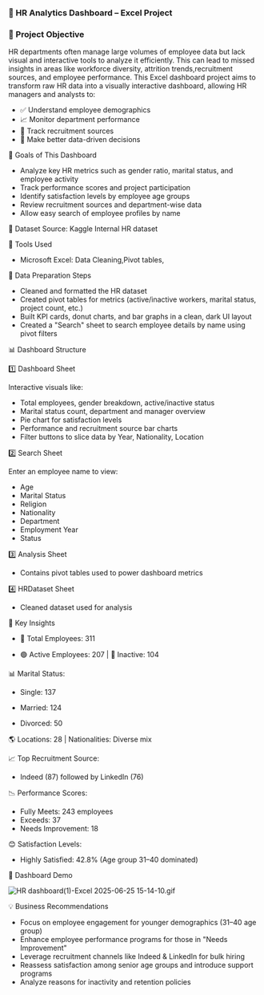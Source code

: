 ### 🧾 HR Analytics Dashboard – Excel Project

### 📌 Project Objective

HR departments often manage large volumes of employee data but lack visual and interactive tools to analyze it efficiently. 
This can lead to missed insights in areas like workforce diversity, attrition trends,recruitment sources, and employee performance.
This Excel dashboard project aims to transform raw HR data into a visually interactive dashboard, allowing HR managers and analysts to:

- ✅ Understand employee demographics
- 📈 Monitor department performance
- 👥 Track recruitment sources
- 🧭 Make better data-driven decisions

🎯 Goals of This Dashboard

- Analyze key HR metrics such as gender ratio, marital status, and employee activity
- Track performance scores and project participation
- Identify satisfaction levels by employee age groups
- Review recruitment sources and department-wise data
- Allow easy search of employee profiles by name

📂 Dataset
Source: Kaggle Internal HR dataset

🔹 Tools Used
 - Microsoft Excel: Data Cleaning,Pivot tables,

🧪 Data Preparation Steps
- Cleaned and formatted the HR dataset
- Created pivot tables for metrics (active/inactive workers, marital status, project count, etc.)
- Built KPI cards, donut charts, and bar graphs in a clean, dark UI layout
- Created a "Search" sheet to search employee details by name using pivot filters

📊 Dashboard Structure

1️⃣ Dashboard Sheet

  Interactive visuals like:
- Total employees, gender breakdown, active/inactive status
- Marital status count, department and manager overview
- Pie chart for satisfaction levels
- Performance and recruitment source bar charts
- Filter buttons to slice data by Year, Nationality, Location

2️⃣ Search Sheet
 
   Enter an employee name to view:
 - Age
 - Marital Status
 - Religion
 - Nationality
 - Department
 - Employment Year
 - Status

3️⃣ Analysis Sheet

- Contains pivot tables used to power dashboard metrics

4️⃣ HRDataset Sheet

- Cleaned dataset used for analysis

📍 Key Insights

- 👥 Total Employees: 311

- 🟢 Active Employees: 207 | 🔴 Inactive: 104

📊 Marital Status:

- Single: 137

- Married: 124

- Divorced: 50

🌎 Locations: 28 | Nationalities: Diverse mix

📈 Top Recruitment Source:
- Indeed (87) followed by LinkedIn (76)

📉 Performance Scores:
- Fully Meets: 243 employees
- Exceeds: 37
- Needs Improvement: 18

😊 Satisfaction Levels:
- Highly Satisfied: 42.8% (Age group 31–40 dominated)

🎥 Dashboard Demo

![HR dashboard(1)-Excel 2025-06-25 15-14-10.gif](https://github.com/dubeyshrutii/HR-Analytics-Dashboard/blob/6dc82eee3411dce5df949aa8ad3e9b1c139e009e/HR%20dashboard%20(1)%20-%20Excel%202025-06-25%2015-14-10.gif)

💡 Business Recommendations
- Focus on employee engagement for younger demographics (31–40 age group)
- Enhance employee performance programs for those in "Needs Improvement"
- Leverage recruitment channels like Indeed & LinkedIn for bulk hiring
- Reassess satisfaction among senior age groups and introduce support programs
- Analyze reasons for inactivity and retention policies

